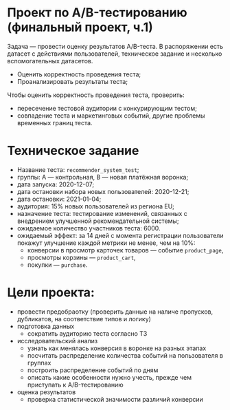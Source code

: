 # Проект по А/B-тестированию (финальный проект, ч.1)

Задача — провести оценку результатов A/B-теста. В распоряжении есть датасет с действиями пользователей, техническое задание и несколько вспомогательных датасетов.

- Оценить корректность проведения теста;
- Проанализировать результаты теста;

Чтобы оценить корректность проведения теста, проверить:

- пересечение тестовой аудитории с конкурирующим тестом;
- совпадение теста и маркетинговых событий, другие проблемы временных границ теста.

# Техническое задание

- Название теста: `recommender_system_test`;
- группы: А — контрольная, B — новая платёжная воронка;
- дата запуска: 2020-12-07;
- дата остановки набора новых пользователей: 2020-12-21;
- дата остановки: 2021-01-04;
- аудитория: 15% новых пользователей из региона EU;
- назначение теста: тестирование изменений, связанных с внедрением улучшенной рекомендательной системы;
- ожидаемое количество участников теста: 6000.
- ожидаемый эффект: за 14 дней с момента регистрации пользователи покажут улучшение каждой метрики не менее, чем на 10%:
    - конверсии в просмотр карточек товаров — событие `product_page`,
    - просмотры корзины — `product_cart`,
    - покупки — `purchase`.
 
# Цели проекта:

- провести предобраотку (проверить данные на наличе пропусков, дубликатов, на соответствие типов и логику)
- подготовка данных
	- сократить аудиторию теста согласно ТЗ
- исследовательский анализ
	- узнать как менялась конверсия в воронке на разных этапах
	- посчитать распределение количества событий на пользователя в группах
	- построить распределение событий по дням
	- описать какие особенности нужно учесть, прежде чем приступать к A/B-тестированию
- оценка результатов
	- проверка статистической значимости различий конверсии
